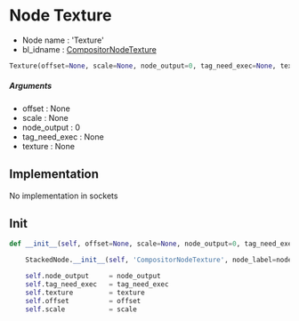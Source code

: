 # Node Texture

- Node name : 'Texture'
- bl_idname : [CompositorNodeTexture](https://docs.blender.org/api/current/bpy.types.{bl_idname}.html)


``` python
Texture(offset=None, scale=None, node_output=0, tag_need_exec=None, texture=None, node_label=None, node_color=None)
```
##### Arguments

- offset : None
- scale : None
- node_output : 0
- tag_need_exec : None
- texture : None

## Implementation

No implementation in sockets

## Init

``` python
def __init__(self, offset=None, scale=None, node_output=0, tag_need_exec=None, texture=None, node_label=None, node_color=None):

    StackedNode.__init__(self, 'CompositorNodeTexture', node_label=node_label, node_color=node_color)

    self.node_output     = node_output
    self.tag_need_exec   = tag_need_exec
    self.texture         = texture
    self.offset          = offset
    self.scale           = scale
```
